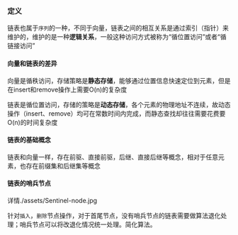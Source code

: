 ### 定义
链表也属于`序列`的一种，不同于向量，链表之间的相互关系是通过索引（指针）来维护的，维护的是一种**逻辑关系**，一般这种访问方式被称为“循位置访问”或者“循链接访问”

#### 向量和链表的差异

向量是循秩访问，存储策略是**静态存储**，能够通过位置信息快速定位到元素，但是在insert和remove操作上需要O(n)的复杂度

链表是循位置访问，存储的策略是**动态存储**，各个元素的物理地址不连续，故动态操作（insert、remove）均可在常数时间内完成，而静态查找却往往需要花费要O(n)的时间复杂度

#### 链表的基础概念

链表和向量一样，存在前驱、直接前驱，后继、直接后继等概念，相对于任意元素，也存在前缀集和后继集等概念


#### 链表的哨兵节点
详情./assets/Sentinel-node.jpg

针对`插入`，`删除`节点操作，对于首尾节点，没有哨兵节点的链表需要做算法退化处理；哨兵节点可以将改退化情况统一处理。简化算法。
